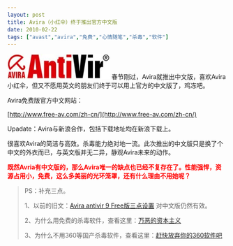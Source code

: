 ```yaml
---
layout: post
title: Avira（小红伞）终于推出官方中文版
date: 2010-02-22
tags: ["avast","avira","免费","心情随笔","杀毒","软件"]
---
```


![avira antivir](img/2010/022201.jpg) 春节刚过，Avira就推出中文版，喜欢Avira小红伞，但又不愿用英文的朋友们终于可以用上官方的中文版了，鸡冻吧。

Avira免费版官方中文网站：

[http://www.free-av.com/zh-cn/](http://www.free-av.com/zh-cn/)

<!--more-->

Upadate：Avira与新浪合作，包括下载地址均在新浪下载上。

很喜欢Avira的简洁与高效。杀毒能力绝对地一流。此次推出的中文版只是换了个中文的外衣而已，与英文版并无二异，静观Avira未来的动作。

**<span style="color: #ff0000;">既然Avria有中文版的，那么Avira唯一的缺点也已经不复存在了。性能强悍，资源占用小，免费，这么多美丽的光环笼罩，还有什么理由不用她呢？</span>**

[](http://avira_antivir_personal_zhcn.exe "http://dlce.antivir.com/package/wks_avira/win32/zhcn/pecl/avira_antivir_personal_zhcn.exe")
> PS：补充三点。
> 
> 1、以前的旧文：[Avira antivir 9 Free版三点设置](http://www.kisa747.com/avira-9-config.html) 对中文版仍然有效。
> 
> 2、为什么用免费的杀毒软件，查看这里：[万恶的资本主义](http://www.kisa747.com/evil-of-capitalism.html)
> 
> 3、为什么不用360等国产杀毒软件，查看这里：[赶快放弃你的360软件吧](http://www.kisa747.com/unstall-360-soft.html)